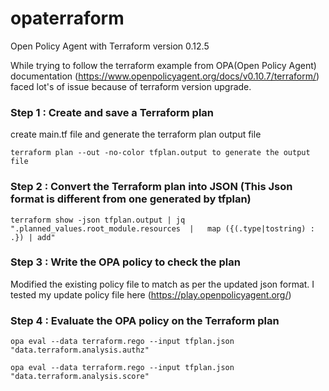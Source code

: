 # opaterraform
Open Policy Agent with Terraform version 0.12.5

While trying to follow the terraform example from OPA(Open Policy Agent) documentation (https://www.openpolicyagent.org/docs/v0.10.7/terraform/) faced lot's of issue because of terraform version upgrade.


### Step 1 : Create and save a Terraform plan

create main.tf file and generate the terraform plan output file

``` terraform plan --out -no-color tfplan.output to generate the output file ```

### Step 2 :  Convert the Terraform plan into JSON (This Json format is different from one generated by tfplan)

``` terraform show -json tfplan.output | jq ".planned_values.root_module.resources  |   map ({(.type|tostring) : .}) | add" ```

### Step 3 : Write the OPA policy to check the plan
Modified the existing policy file to match as per the updated json format. I tested my update policy file here (https://play.openpolicyagent.org/)

### Step 4 :  Evaluate the OPA policy on the Terraform plan

``` opa eval --data terraform.rego --input tfplan.json "data.terraform.analysis.authz" ```

``` opa eval --data terraform.rego --input tfplan.json "data.terraform.analysis.score" ```
